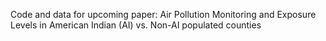 Code and data for upcoming paper: Air Pollution Monitoring and Exposure Levels in American Indian (AI) vs. Non-AI populated counties
